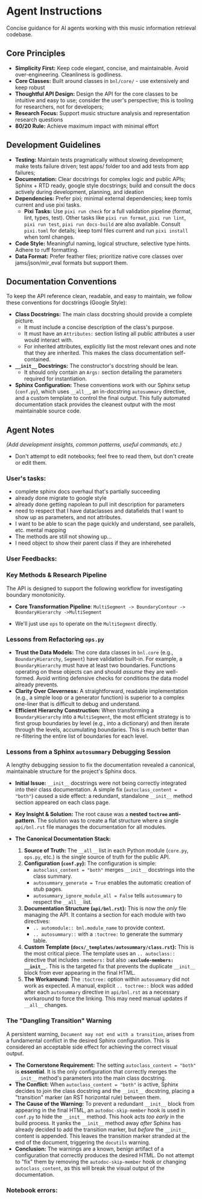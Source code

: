# Agent Instructions

Concise guidance for AI agents working with this music information retrieval codebase.

## Core Principles

- **Simplicity First:** Keep code elegant, concise, and maintainable. Avoid over-engineering. Cleanliness is godliness.
- **Core Classes:** Built around classes in `bnl/core/` - use extensively and keep robust
- **Thoughtful API Design:** Design the API for the core classes to be intuitive and easy to use; consider the user's perspective; this is tooling for researchers, not for developers;
- **Research Focus:** Support music structure analysis and representation research questions
- **80/20 Rule:** Achieve maximum impact with minimal effort

## Development Guidelines

- **Testing:** Maintain tests pragmatically without slowing development; make tests failure driven; test apps/ folder too and add tests from app failures;
- **Documentation:** Clear docstrings for complex logic and public APIs; Sphinx + RTD ready, google style docstrings; build and consult the docs actively during development, planning, and ideation
- **Dependencies:** Prefer pixi; minimal external dependencies; keep tomls current and use pixi tasks.
    - **Pixi Tasks:** Use `pixi run check` for a full validation pipeline (format, lint, types, test). Other tasks like `pixi run format`, `pixi run lint`, `pixi run test`, `pixi run docs-build` are also available. Consult `pixi.toml` for details; keep toml files current and run `pixi install` when toml changes.
- **Code Style:** Meaningful naming, logical structure, selective type hints. Adhere to ruff formatting.
- **Data Format:** Prefer feather files; prioritize native core classes over jams/json/mir_eval formats but support them.


## Documentation Conventions

To keep the API reference clean, readable, and easy to maintain, we follow these conventions for docstrings (Google Style):

- **Class Docstrings:** The main class docstring should provide a complete picture.
    - It must include a concise description of the class's purpose.
    - It must have an `Attributes:` section listing all public attributes a user would interact with.
    - For inherited attributes, explicitly list the most relevant ones and note that they are inherited. This makes the class documentation self-contained.
- **`__init__` Docstrings:** The constructor's docstring should be lean.
    - It should only contain an `Args:` section detailing the parameters required for instantiation.
- **Sphinx Configuration:** These conventions work with our Sphinx setup (`conf.py`), which uses `__all__`, an in-docstring `autosummary` directive, and a custom template to control the final output. This fully automated documentation stack provides the cleanest output with the most maintainable source code.


## Agent Notes

*(Add development insights, common patterns, useful commands, etc.)*
- Don't attempt to edit notebooks; feel free to read them, but don't create or edit them.

### User's tasks:
- complete sphinx docs overhaul that's partially succeeding
- already done migrate to google style
- already done getting napolean to pull init description for parameters
- need to respect that I have dataclasses and datafields that I want to show up as parameters, and not attributes.
- I want to be able to scan the page quickly and understand, see parallels, etc. mental mapping
- The methods are still not showing up...
- I need object to show their parent class if they are inhereheted


### User Feedbacks:

### **Key Methods & Research Pipeline**

The API is designed to support the following workflow for investigating boundary monotonicity.

* **Core Transformation Pipeline**:
`MultiSegment -> BoundaryContour -> BoundaryHierarchy ->MultiSegment`
- We'll just use `ops` to operate on the `MultiSegment` directly.


### Lessons from Refactoring `ops.py`

- **Trust the Data Models:** The core data classes in `bnl.core` (e.g., `BoundaryHierarchy`, `Segment`) have validation built-in. For example, a `BoundaryHierarchy` must have at least two boundaries. Functions operating on these objects can and should *assume* they are well-formed. Avoid writing defensive checks for conditions the data model already prevents.
- **Clarity Over Cleverness:** A straightforward, readable implementation (e.g., a simple loop or a generator function) is superior to a complex one-liner that is difficult to debug and understand.
- **Efficient Hierarchy Construction:** When transforming a `BoundaryHierarchy` into a `MultiSegment`, the most efficient strategy is to first group boundaries by level (e.g., into a dictionary) and then iterate through the levels, accumulating boundaries. This is much better than re-filtering the entire list of boundaries for each level.

### Lessons from a Sphinx `autosummary` Debugging Session

A lengthy debugging session to fix the documentation revealed a canonical, maintainable structure for the project's Sphinx docs.

-   **Initial Issue:** `__init__` docstrings were not being correctly integrated into their class documentation. A simple fix (`autoclass_content = "both"`) caused a side effect: a redundant, standalone `__init__` method section appeared on each class page.

-   **Key Insight & Solution:** The root cause was a **nested `toctree` anti-pattern**. The solution was to create a flat structure where a single `api/bnl.rst` file manages the documentation for all modules.

-   **The Canonical Documentation Stack:**
    1.  **Source of Truth:** The `__all__` list in each Python module (`core.py`, `ops.py`, etc.) is the single source of truth for the public API.
    2.  **Configuration (`conf.py`):** The configuration is simple:
        -   `autoclass_content = "both"` merges `__init__` docstrings into the class summary.
        -   `autosummary_generate = True` enables the automatic creation of stub pages.
        -   `autosummary_ignore_module_all = False` tells `autosummary` to respect the `__all__` list.
    3.  **Documentation Structure (`api/bnl.rst`):** This is now the *only* file managing the API. It contains a section for each module with two directives:
        -   `.. automodule:: bnl.module_name` to provide context.
        -   `.. autosummary::` with a `:toctree:` to generate the summary table.
    4.  **Custom Template (`docs/_templates/autosummary/class.rst`):** This is the most critical piece. The template uses an `.. autoclass::` directive that includes `:members:` but also **`:exclude-members: __init__`**. This is the targeted fix that prevents the duplicate `__init__` block from ever appearing in the final HTML.
    5.  **The Workaround:** The `:toctree:` option within `autosummary` did not work as expected. A manual, explicit `.. toctree::` block was added after each `autosummary` directive in `api/bnl.rst` as a necessary workaround to force the linking. This may need manual updates if `__all__` changes.

### The "Dangling Transition" Warning

A persistent warning, `Document may not end with a transition`, arises from a fundamental conflict in the desired Sphinx configuration. This is considered an acceptable side effect for achieving the correct visual output.

-   **The Cornerstone Requirement:** The setting `autoclass_content = "both"` is **essential**. It is the only configuration that correctly merges the `__init__` method's parameters into the main class docstring.
-   **The Conflict:** When `autoclass_content = "both"` is active, Sphinx decides to join the class docstring and the `__init__` docstring, placing a "transition" marker (an RST horizontal rule) between them.
-   **The Cause of the Warning:** To prevent a redundant `__init__` block from appearing in the final HTML, an `autodoc-skip-member` hook is used in `conf.py` to hide the `__init__` method. This hook acts *too early* in the build process. It yanks the `__init__` method away *after* Sphinx has already decided to add the transition marker, but *before* the `__init__` content is appended. This leaves the transition marker stranded at the end of the document, triggering the `docutils` warning.
-   **Conclusion:** The warnings are a known, benign artifact of a configuration that correctly produces the desired HTML. Do not attempt to "fix" them by removing the `autodoc-skip-member` hook or changing `autoclass_content`, as this will break the visual output of the documentation.

### Notebook errors:

```
